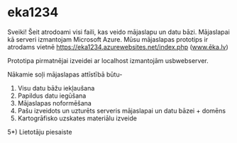 # eka1234
Sveiki!
Šeit atrodoami visi faili, kas veido mājaslapu un datu bāzi.
Mājaslapai kā serveri izmantojam Microsoft Azure.
Mūsu mājaslapas prototips ir atrodams vietnē https://eka1234.azurewebsites.net/index.php (www.ēka.lv)

Prototipa pirmatnējai izveidei ar localhost izmantojām usbwebserver.

Nākamie soļi mājaslapas attīstībā būtu-
1) Visu datu bāžu iekļaušana
2) Papildus datu iegūšana
2) Mājaslapas noformēšana
3) Pašu izveidots un uzturēts serveris mājaslapai un datu bāzei + domēns
4) Kartogrāfisko uzskates materiālu izveide

5*) Lietotāju piesaiste
